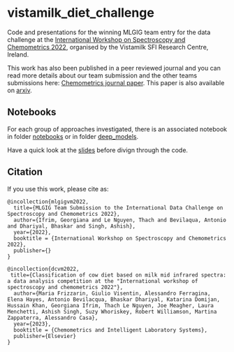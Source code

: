 # vistamilk_diet_challenge
Code and presentations for the winning MLGIG team entry for the data challenge at the [International Workshop on Spectroscopy and Chemometrics 2022](https://www.vistamilk.ie/event/international-workshop-on-spectroscopy-chemometrics/), 
organised by the Vistamilk SFI Research Centre, Ireland.

This work has also been published in a peer reviewed journal and you can read more details about our team submission and the other teams submissions here:  [Chemometrics journal paper](https://doi.org/10.1016/j.chemolab.2023.104755).
This paper is also available on [arxiv](https://arxiv.org/abs/2210.04479).

## Notebooks
For each group of approaches investigated, there is an associated notebook in folder [notebooks](https://github.com/mlgig/vistamilk_diet_challenge/tree/main/notebooks) or in folder [deep_models](https://github.com/mlgig/vistamilk_diet_challenge/tree/main/deep_models).

Have a quick look at the [slides](https://github.com/mlgig/vistamilk_diet_challenge/blob/main/28042022-VistaMilk-DietChallenge-MLGIG-slides.pdf) before divign through the code.

## Citation
If you use this work, please cite as:
```
@incollection{mlgigvm2022,
  title={MLGIG Team Submission to the International Data Challenge on Spectroscopy and Chemometrics 2022},
  author={Ifrim, Georgiana and Le Nguyen, Thach and Bevilaqua, Antonio and Dhariyal, Bhaskar and Singh, Ashish},
  year={2022},
  booktitle = {International Workshop on Spectroscopy and Chemometrics 2022},
  publisher={}
}

@incollection{dcvm2022,
 title={Classification of cow diet based on milk mid infrared spectra: a data analysis competition at the "International workshop of spectroscopy and chemometrics 2022"},
  author={Maria Frizzarin, Giulio Visentin, Alessandro Ferragina, Elena Hayes, Antonio Bevilacqua, Bhaskar Dhariyal, Katarina Domijan, Hussain Khan, Georgiana Ifrim, Thach Le Nguyen, Joe Meagher, Laura Menchetti, Ashish Singh, Suzy Whoriskey, Robert Williamson, Martina Zappaterra, Alessandro Casa},
  year={2023},
  booktitle = {Chemometrics and Intelligent Laboratory Systems},
  publisher={Elsevier}
}

```
